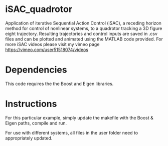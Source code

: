 # iSAC_quadrotor
Application of iterative Sequential Action Control (iSAC), a receding horizon method for control of nonlinear systems, to a quadrotor tracking a 3D figure eight trajectory. Resulting trajectories and control inputs are saved in .csv files and can be plotted and animated using the MATLAB code provided. For more iSAC videos please visit my vimeo page https://vimeo.com/user51518074/videos

# Dependencies
This code requires the the Boost and Eigen libraries.

# Instructions
For this particular example, simply update the makefile with the Boost & Eigen paths, compile and run.

For use with different systems, all files in the user folder need to appropriately updated.

